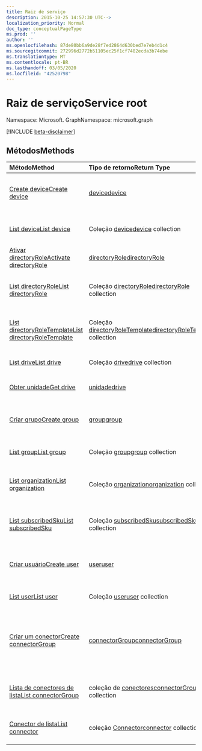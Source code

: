 ```yaml
---
title: Raiz de serviço
description: 2015-10-25 14:57:30 UTC-->
localization_priority: Normal
doc_type: conceptualPageType
ms.prod: ''
author: ''
ms.openlocfilehash: 87de80bb6a9de28f7ed2864d630bed7e7eb4d1c4
ms.sourcegitcommit: 272996d2772b51105ec25f1cf7482ecda3b74ebe
ms.translationtype: MT
ms.contentlocale: pt-BR
ms.lasthandoff: 03/05/2020
ms.locfileid: "42520798"
---
```

# <a name="service-root"></a><span data-ttu-id="ffb2d-103">Raiz de serviço</span><span class="sxs-lookup"><span data-stu-id="ffb2d-103">Service root</span></span>

<span data-ttu-id="ffb2d-104">Namespace: Microsoft. Graph</span><span class="sxs-lookup"><span data-stu-id="ffb2d-104">Namespace: microsoft.graph</span></span>

[!INCLUDE [beta-disclaimer](../../includes/beta-disclaimer.md)]

## <a name="methods"></a><span data-ttu-id="ffb2d-105">Métodos</span><span class="sxs-lookup"><span data-stu-id="ffb2d-105">Methods</span></span>



| <span data-ttu-id="ffb2d-106">Método</span><span class="sxs-lookup"><span data-stu-id="ffb2d-106">Method</span></span>           | <span data-ttu-id="ffb2d-107">Tipo de retorno</span><span class="sxs-lookup"><span data-stu-id="ffb2d-107">Return Type</span></span>    |<span data-ttu-id="ffb2d-108">Descrição</span><span class="sxs-lookup"><span data-stu-id="ffb2d-108">Description</span></span>|
|:---------------|:--------|:----------|
|[<span data-ttu-id="ffb2d-109">Create device</span><span class="sxs-lookup"><span data-stu-id="ffb2d-109">Create device</span></span>](../api/device-post-devices.md) |[<span data-ttu-id="ffb2d-110">device</span><span class="sxs-lookup"><span data-stu-id="ffb2d-110">device</span></span>](device.md)| <span data-ttu-id="ffb2d-111">Crie um novo dispositivo postando na coleção de dispositivos.</span><span class="sxs-lookup"><span data-stu-id="ffb2d-111">Create a new device by posting to the devices collection.</span></span>|
|[<span data-ttu-id="ffb2d-112">List device</span><span class="sxs-lookup"><span data-stu-id="ffb2d-112">List device</span></span>](../api/device-list.md) | <span data-ttu-id="ffb2d-113">Coleção [device](device.md)</span><span class="sxs-lookup"><span data-stu-id="ffb2d-113">[device](device.md) collection</span></span> |<span data-ttu-id="ffb2d-114">Obtenha a coleção de objetos de dispositivos.</span><span class="sxs-lookup"><span data-stu-id="ffb2d-114">Get device object collection.</span></span> |
|[<span data-ttu-id="ffb2d-115">Ativar directoryRole</span><span class="sxs-lookup"><span data-stu-id="ffb2d-115">Activate directoryRole</span></span>](../api/directoryrole-post-directoryroles.md) | [<span data-ttu-id="ffb2d-116">directoryRole</span><span class="sxs-lookup"><span data-stu-id="ffb2d-116">directoryRole</span></span>](directoryrole.md) |<span data-ttu-id="ffb2d-117">Ative uma função de diretório.</span><span class="sxs-lookup"><span data-stu-id="ffb2d-117">Activate a directory role.</span></span> |
|[<span data-ttu-id="ffb2d-118">List directoryRole</span><span class="sxs-lookup"><span data-stu-id="ffb2d-118">List directoryRole</span></span>](../api/directoryrole-list.md) | <span data-ttu-id="ffb2d-119">Coleção [directoryRole](directoryrole.md)</span><span class="sxs-lookup"><span data-stu-id="ffb2d-119">[directoryRole](directoryrole.md) collection</span></span> |<span data-ttu-id="ffb2d-120">Obtenha a coleção de objetos de directoryRole.</span><span class="sxs-lookup"><span data-stu-id="ffb2d-120">Get directoryRole object collection.</span></span> |
|[<span data-ttu-id="ffb2d-121">List directoryRoleTemplate</span><span class="sxs-lookup"><span data-stu-id="ffb2d-121">List directoryRoleTemplate</span></span>](../api/directoryroletemplate-list.md) | <span data-ttu-id="ffb2d-122">Coleção [directoryRoleTemplate](directoryroletemplate.md)</span><span class="sxs-lookup"><span data-stu-id="ffb2d-122">[directoryRoleTemplate](directoryroletemplate.md) collection</span></span> |<span data-ttu-id="ffb2d-123">Obtenha a coleção de objetos de directoryRoleTemplate.</span><span class="sxs-lookup"><span data-stu-id="ffb2d-123">Get directoryRoleTemplate object collection.</span></span> |
|[<span data-ttu-id="ffb2d-124">List drive</span><span class="sxs-lookup"><span data-stu-id="ffb2d-124">List drive</span></span>](../api/drive-list.md) | <span data-ttu-id="ffb2d-125">Coleção [drive](drive.md)</span><span class="sxs-lookup"><span data-stu-id="ffb2d-125">[drive](drive.md) collection</span></span> |<span data-ttu-id="ffb2d-126">Obtenha a coleção de objetos de unidades.</span><span class="sxs-lookup"><span data-stu-id="ffb2d-126">Get drive object collection.</span></span> |
|[<span data-ttu-id="ffb2d-127">Obter unidade</span><span class="sxs-lookup"><span data-stu-id="ffb2d-127">Get drive</span></span>](../api/drive-get.md) | [<span data-ttu-id="ffb2d-128">unidade</span><span class="sxs-lookup"><span data-stu-id="ffb2d-128">drive</span></span>](drive.md)  |<span data-ttu-id="ffb2d-129">Obtenha as propriedades do objeto drive.</span><span class="sxs-lookup"><span data-stu-id="ffb2d-129">Get drive object properties.</span></span> |
|[<span data-ttu-id="ffb2d-130">Criar grupo</span><span class="sxs-lookup"><span data-stu-id="ffb2d-130">Create group</span></span>](../api/group-post-groups.md) |[<span data-ttu-id="ffb2d-131">group</span><span class="sxs-lookup"><span data-stu-id="ffb2d-131">group</span></span>](group.md)| <span data-ttu-id="ffb2d-132">Crie um novo grupo postando na coleção de grupos.</span><span class="sxs-lookup"><span data-stu-id="ffb2d-132">Create a new group by posting to the groups collection.</span></span>|
|[<span data-ttu-id="ffb2d-133">List group</span><span class="sxs-lookup"><span data-stu-id="ffb2d-133">List group</span></span>](../api/group-list.md) | <span data-ttu-id="ffb2d-134">Coleção [group](group.md)</span><span class="sxs-lookup"><span data-stu-id="ffb2d-134">[group](group.md) collection</span></span> |<span data-ttu-id="ffb2d-135">Obtenha a coleção de objetos de grupos.</span><span class="sxs-lookup"><span data-stu-id="ffb2d-135">Get group object collection.</span></span> |
|[<span data-ttu-id="ffb2d-136">List organization</span><span class="sxs-lookup"><span data-stu-id="ffb2d-136">List organization</span></span>](../api/organization-list.md) | <span data-ttu-id="ffb2d-137">Coleção [organization](organization.md)</span><span class="sxs-lookup"><span data-stu-id="ffb2d-137">[organization](organization.md) collection</span></span> |<span data-ttu-id="ffb2d-138">Obtenha a coleção de objetos de organizações.</span><span class="sxs-lookup"><span data-stu-id="ffb2d-138">Get organization object collection.</span></span> |
|[<span data-ttu-id="ffb2d-139">List subscribedSku</span><span class="sxs-lookup"><span data-stu-id="ffb2d-139">List subscribedSku</span></span>](../api/subscribedsku-list.md) | <span data-ttu-id="ffb2d-140">Coleção [subscribedSku](subscribedsku.md)</span><span class="sxs-lookup"><span data-stu-id="ffb2d-140">[subscribedSku](subscribedsku.md) collection</span></span> |<span data-ttu-id="ffb2d-141">Obtenha a coleção de objetos de subscribedSku.</span><span class="sxs-lookup"><span data-stu-id="ffb2d-141">Get subscribedSku object collection.</span></span> |
|[<span data-ttu-id="ffb2d-142">Criar usuário</span><span class="sxs-lookup"><span data-stu-id="ffb2d-142">Create user</span></span>](../api/user-post-users.md) |[<span data-ttu-id="ffb2d-143">user</span><span class="sxs-lookup"><span data-stu-id="ffb2d-143">user</span></span>](user.md)| <span data-ttu-id="ffb2d-144">Crie um novo usuário postando na coleção de usuários.</span><span class="sxs-lookup"><span data-stu-id="ffb2d-144">Create a new user by posting to the users collection.</span></span>|
|[<span data-ttu-id="ffb2d-145">List user</span><span class="sxs-lookup"><span data-stu-id="ffb2d-145">List user</span></span>](../api/user-list.md) | <span data-ttu-id="ffb2d-146">Coleção [user](user.md)</span><span class="sxs-lookup"><span data-stu-id="ffb2d-146">[user](user.md) collection</span></span> |<span data-ttu-id="ffb2d-147">Obtenha a coleção de objetos de usuários.</span><span class="sxs-lookup"><span data-stu-id="ffb2d-147">Get user object collection.</span></span> |
|[<span data-ttu-id="ffb2d-148">Criar um conector</span><span class="sxs-lookup"><span data-stu-id="ffb2d-148">Create connectorGroup</span></span>](../api/connectorgroup-post-connectorgroups.md) |[<span data-ttu-id="ffb2d-149">connectorGroup</span><span class="sxs-lookup"><span data-stu-id="ffb2d-149">connectorGroup</span></span>](connectorgroup.md)|<span data-ttu-id="ffb2d-150">Criar um novo grupo de conectores postando na coleção connectorGroups.</span><span class="sxs-lookup"><span data-stu-id="ffb2d-150">Create a new connectorGroup by posting to the connectorGroups collection.</span></span>|
|[<span data-ttu-id="ffb2d-151">Lista de conectores de lista</span><span class="sxs-lookup"><span data-stu-id="ffb2d-151">List connectorGroup</span></span>](../api/connectorgroup-list.md) | <span data-ttu-id="ffb2d-152">coleção de [conectores](connectorgroup.md)</span><span class="sxs-lookup"><span data-stu-id="ffb2d-152">[connectorGroup](connectorgroup.md) collection</span></span> |<span data-ttu-id="ffb2d-153">Obter coleção de objetos do grupo de conectores.</span><span class="sxs-lookup"><span data-stu-id="ffb2d-153">Get connectorGroup object collection.</span></span> |
|[<span data-ttu-id="ffb2d-154">Conector de lista</span><span class="sxs-lookup"><span data-stu-id="ffb2d-154">List connector</span></span>](../api/connector-list.md) | <span data-ttu-id="ffb2d-155">coleção [Connector](connector.md)</span><span class="sxs-lookup"><span data-stu-id="ffb2d-155">[connector](connector.md) collection</span></span> |<span data-ttu-id="ffb2d-156">Obter coleção de objetos do conector.</span><span class="sxs-lookup"><span data-stu-id="ffb2d-156">Get connector object collection.</span></span> |

<!-- uuid: 8fcb5dbc-d5aa-4681-8e31-b001d5168d79
2015-10-25 14:57:30 UTC -->
<!--
{
  "type": "#page.annotation",
  "description": "Service root",
  "keywords": "",
  "section": "documentation",
  "tocPath": "",
  "suppressions": []
}
-->
